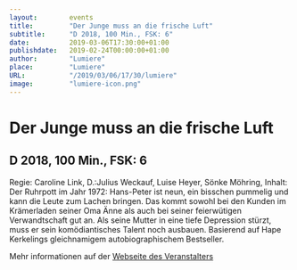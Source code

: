 ```yaml
---
layout:        events
title:         "Der Junge muss an die frische Luft"
subtitle:      "D 2018, 100 Min., FSK: 6"
date:          2019-03-06T17:30:00+01:00
publishdate:   2019-02-24T00:00:00+01:00
author:        "Lumiere"
place:         "Lumiere"
URL:           "/2019/03/06/17/30/lumiere"
image:         "lumiere-icon.png"
---
```


Der Junge muss an die frische Luft
===========

D 2018, 100 Min., FSK: 6
-----------

Regie:  Caroline Link, D.:Julius Weckauf, Luise Heyer, Sönke Möhring, Inhalt: Der Ruhrpott im Jahr 1972: Hans-Peter ist neun, ein bisschen pummelig und kann die Leute zum Lachen bringen. Das kommt sowohl bei den Kunden im Krämerladen seiner Oma Änne als auch bei seiner feierwütigen Verwandtschaft gut an. Als seine Mutter in eine tiefe Depression stürzt, muss er sein komödiantisches Talent noch ausbauen. Basierend auf Hape Kerkelings gleichnamigem autobiographischem Bestseller.

Mehr informationen auf der [Webseite des Veranstalters](http://www.lumiere.de/19/03/jungemuss.htm)

